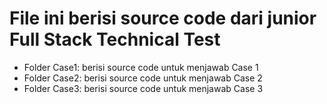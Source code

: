 # File ini berisi source code dari junior Full Stack Technical Test

- Folder Case1: berisi source code untuk menjawab Case 1
- Folder Case2: berisi source code untuk menjawab Case 2
- Folder Case3: berisi source code untuk menjawab Case 3
